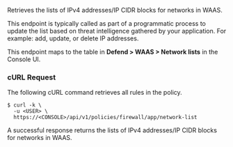 Retrieves the lists of IPv4 addresses/IP CIDR blocks for networks in WAAS.

This endpoint is typically called as part of a programmatic process to update the list based on threat intelligence gathered by your application.
For example: add, update, or delete IP addresses.

This endpoint maps to the table in **Defend > WAAS > Network lists** in the Console UI.

### cURL Request

The following cURL command retrieves all rules in the policy.

```
$ curl -k \
  -u <USER> \
  https://<CONSOLE>/api/v1/policies/firewall/app/network-list
```

A successful response returns the lists of IPv4 addresses/IP CIDR blocks for networks in WAAS.
